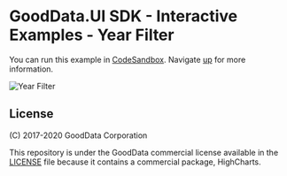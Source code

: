 # GoodData.UI SDK - Interactive Examples - Year Filter

You can run this example in [CodeSandbox](https://codesandbox.io/s/github/gooddata/gooddata-ui-examples/tree/master/example-yearfilter?file=/src/App/index.js). Navigate [up](https://github.com/gooddata/gooddata-ui-examples) for more information.

![Year Filter](/assets/example-localhost-yearfilter.png)

## License

(C) 2017-2020 GoodData Corporation

This repository is under the GoodData commercial license available in the [LICENSE](LICENSE) file because it contains a commercial package, HighCharts.
